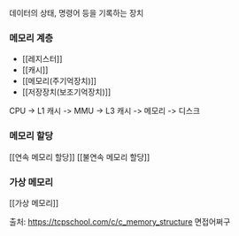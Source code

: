 데이터의 상태, 명령어 등을 기록하는 장치

### 메모리 계층
- [[레지스터]]
- [[캐시]]
- [[메모리(주기억장치)]]
- [[저장장치(보조기억장치)]]

CPU -> L1 캐시 -> MMU -> L3 캐시 -> 메모리 -> 디스크
### 메모리 할당
[[연속 메모리 할당]]
[[불연속 메모리 할당]]

### 가상 메모리
[[가상 메모리]]

출처:
https://tcpschool.com/c/c_memory_structure
면접어쩌구